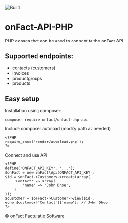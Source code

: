 ![Build](https://travis-ci.org/onFact/onFact-API-PHP.svg?branch=master)
# onFact-API-PHP
PHP classes that can be used to connect to the onFact API
 
## Supported endpoints:
* contacts (customers)
* invoices
* productgroups
* products
 
## Easy setup
Installation using composer:
```
composer require onfact/onfact-php-api
```

Include composer autoload (modify path as needed):
```
<?PHP
require_once('vendor/autoload.php');
?>
```

Connect and use API
```
<?PHP
define('ONFACT_API_KEY', '...');
$onFact = new onFact\Api(ONFACT_API_KEY);
$id = $onFact->Customers->create(array(
    'Contact' => array(
        'name' => 'John Dhoe',
    )
));
$customer = $onFact->Customer->view($id);
echo $customer['Contact']['name']; // John Dhoe
?>
```




© [onFact Facturatie Software](https://www.onfact.be)